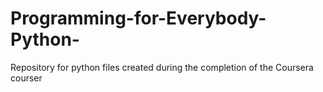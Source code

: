 # Programming-for-Everybody-Python-
Repository for python files created during the completion of the Coursera courser
